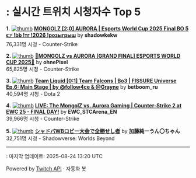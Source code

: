 # : 실시간 트위치 시청자수 Top 5

**1.** [![thumb](https://static-cdn.jtvnw.net/previews-ttv/live_user_shadowkekw-320x180.jpg)](https://twitch.tv/shadowkekw)
**[MONGOLZ [2:0] AURORA | Esports World Cup 2025 Final BO 5 👉 !bb !тг !2026 !розыгрыш](https://twitch.tv/shadowkekw)** by **shadowkekw**<br>76,331명 시청  - Counter-Strike

**2.** [![thumb](https://static-cdn.jtvnw.net/previews-ttv/live_user_ohnepixel-320x180.jpg)](https://twitch.tv/ohnePixel)
**[🔴MONGOLZ vs AURORA [GRAND FINAL] ESPORTS WORLD CUP 2025🔴](https://twitch.tv/ohnePixel)** by **ohnePixel**<br>65,825명 시청  - Counter-Strike

**3.** [![thumb](https://static-cdn.jtvnw.net/previews-ttv/live_user_betboom_ru-320x180.jpg)](https://twitch.tv/betboom_ru)
**[Team Liquid [0:1] Team Falcons | Bo3 | FISSURE Universe Ep.6: Main Stage | by @follow4ce & @Grayne](https://twitch.tv/betboom_ru)** by **betboom_ru**<br>40,594명 시청  - Dota 2

**4.** [![thumb](https://static-cdn.jtvnw.net/previews-ttv/live_user_ewc_stcarena_en-320x180.jpg)](https://twitch.tv/EWC_STCArena_EN)
**[LIVE: The MongolZ vs. Aurora Gaming | Counter-Strike 2 at EWC 25 - FINAL DAY!](https://twitch.tv/EWC_STCArena_EN)** by **EWC_STCArena_EN**<br>39,966명 시청  - Counter-Strike

**5.** [![thumb](https://static-cdn.jtvnw.net/previews-ttv/live_user_kato_junichi0817-320x180.jpg)](https://twitch.tv/加藤純一うん〇ちゃん)
**[シャドバWBロビー大会で全勝せし者](https://twitch.tv/加藤純一うん〇ちゃん)** by **加藤純一うん〇ちゃん**<br>32,751명 시청  - Shadowverse: Worlds Beyond


---
: 마지막 업데이트: 2025-08-24 13:20 UTC

Powered by [Twitch API](https://dev.twitch.tv/docs/api/reference) · 자동화 봇